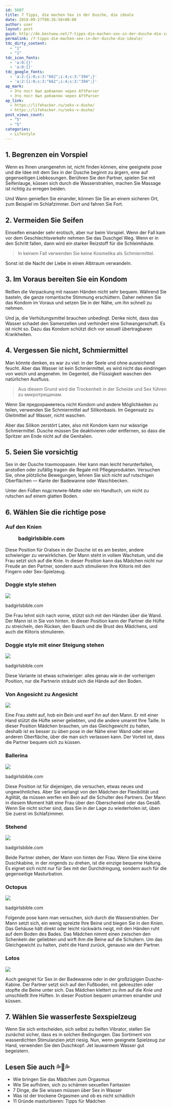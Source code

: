 ```yaml
---
id: 5607
title: 7 Tipps, die machen Sex in der Dusche, die ideale
date: 2019-09-27T08:26:58+00:00
author: user
layout: post
guid: http://de.bestwow.net/7-tipps-die-machen-sex-in-der-dusche-die-ideale/
permalink: /7-tipps-die-machen-sex-in-der-dusche-die-ideale/
tdc_dirty_content:
  - "1"
  - "1"
tdc_icon_fonts:
  - 'a:0:{}'
  - 'a:0:{}'
tdc_google_fonts:
  - 'a:2:{i:0;s:3:"662";i:4;s:3:"394";}'
  - 'a:2:{i:0;s:3:"662";i:4;s:3:"394";}'
ap_mark:
  - Это пост был добавлен через AftParser
  - Это пост был добавлен через AftParser
ap_link:
  - https://lifehacker.ru/seks-v-dushe/
  - https://lifehacker.ru/seks-v-dushe/
post_views_count:
  - "5"
  - "5"
categories:
  - Lifestyle
---
```

## 1. Begrenzen ein Vorspiel

Wenn es Ihnen unangenehm ist, nicht finden können, eine geeignete pose und die Idee mit dem Sex in der Dusche beginnt zu ärgern, eine auf gegenseitigen Liebkosungen. Berühren Sie den Partner, spielen Sie mit Seifenlauge, küssen sich durch die Wasserstrahlen, machen Sie Massage ist richtig zu erregen beiden.

Und Wann genießen Sie einander, können Sie Sie an einem sicheren Ort, zum Beispiel im Schlafzimmer. Dort und fahren Sie Fort.

## 2. Vermeiden Sie Seifen

Einseifen einander sehr erotisch, aber nur beim Vorspiel. Wenn der Fall kam vor dem Geschlechtsverkehr nehmen Sie das Duschgel Weg. Wenn er in den Schritt fallen, dann wird ein starker Reizstoff für die Schleimhäute.

> In keinem Fall verwenden Sie keine Kosmetika als Schmiermittel.

Sonst ist die Nacht der Liebe in einen Albtraum verwandeln.

## 3. Im Voraus bereiten Sie ein Kondom

Reißen die Verpackung mit nassen Händen nicht sehr bequem. Während Sie basteln, die ganze romantische Stimmung erschüttern. Daher nehmen Sie das Kondom im Voraus und setzen Sie in der Nähe, um ihn schnell zu nehmen.

Und ja, die Verhütungsmittel brauchen unbedingt. Denke nicht, dass das Wasser schadet den Samenzellen und verhindert eine Schwangerschaft. Es ist nicht so. Dazu das Kondom schützt dich vor sexuell übertragbaren Krankheiten.

## 4. Vergessen Sie nicht, Schmiermittel

Man könnte denken, es war zu viel: in der Seele und ohne ausreichend feucht. Aber das Wasser ist kein Schmiermittel, es wird nicht das eindringen von weich und angenehm. Im Gegenteil, die Flüssigkeit waschen den natürlichen Ausfluss.

> Aus diesem Grund wird die Trockenheit in der Scheide und Sex führen zu микротрещинам.

Wenn Sie предохраняетесь nicht Kondom und andere Möglichkeiten zu teilen, verwenden Sie Schmiermittel auf Silikonbasis. Im Gegensatz zu Gleitmittel auf Wasser, nicht waschen.

Aber das Silikon zerstört Latex, also mit Kondom kann nur wässrige Schmiermittel. Dusche müssen Sie deaktivieren oder entfernen, so dass die Spritzer am Ende nicht auf die Genitalien.

## 5. Seien Sie vorsichtig

Sex in der Dusche travmoopasen. Hier kann man leicht herunterfallen, anstoßen oder zufällig tragen die Regale mit Pflegeprodukten. Versuchen Sie, ohne plötzliche Bewegungen, lehnen Sie sich nicht auf rutschigen Oberflächen — Kante der Badewanne oder Waschbecken.

Unter den Füßen подстелите-Matte oder ein Handtuch, um nicht zu rutschen auf einem glatten Boden.

## 6. Wählen Sie die richtige pose

### Auf den Knien<figure><figcaption>badgirlsbible.com</figcaption></figure> 

Diese Position für Oralsex in der Dusche ist es am besten, andere schwieriger zu verwirklichen. Der Mann steht in vollem Wachstum, und die Frau setzt sich auf die Knie. In dieser Position kann das Mädchen nicht nur Freude an den Partner, sondern auch stimulieren Ihre Klitoris mit den Fingern oder Sex-Spielzeug.

### Doggie style stehen<figure>

![](http://de.bestwow.net/wp-content/uploads/2019/09/7-sovetov-kotorye-sdelayut-seks-v-dushe-ideal-nym-2.jpg) <figcaption>badgirlsbible.com</figcaption></figure> 

Die Frau lehnt sich nach vorne, stützt sich mit den Händen über die Wand. Der Mann ist in Sie von hinten. In dieser Position kann der Partner die Hüfte zu streicheln, den Rücken, den Bauch und die Brust des Mädchens, und auch die Klitoris stimulieren.

### Doggie style mit einer Steigung stehen<figure>

![](http://de.bestwow.net/wp-content/uploads/2019/09/7-sovetov-kotorye-sdelayut-seks-v-dushe-ideal-nym-3.jpg) <figcaption>badgirlsbible.com</figcaption></figure> 

Diese Variante ist etwas schwieriger: alles genau wie in der vorherigen Position, nur die Partnerin sträubt sich die Hände auf den Boden.

### Von Angesicht zu Angesicht

![](http://de.bestwow.net/wp-content/uploads/2019/09/7-sovetov-kotorye-sdelayut-seks-v-dushe-ideal-nym-4.jpg) 

Eine Frau steht auf, hob ein Bein und warf ihn auf den Mann. Er mit einer Hand stützt die Hüfte seiner geliebten, und die andere umarmt Ihre Taille. In dieser Position Mädchen brauchen, um das Gleichgewicht zu halten, deshalb ist es besser zu üben pose in der Nähe einer Wand oder einer anderen Oberfläche, über die man sich verlassen kann. Der Vorteil ist, dass die Partner bequem sich zu küssen.

### Ballerina<figure>

![](http://de.bestwow.net/wp-content/uploads/2019/09/7-sovetov-kotorye-sdelayut-seks-v-dushe-ideal-nym-5.jpg) <figcaption>badgirlsbible.com</figcaption></figure> 

Diese Position ist für diejenigen, die versuchen, etwas neues und ungewöhnliches. Aber Sie verlangt von den Mädchen der Flexibilität und Agilität, da müssen werfen ein Bein auf die Schulter des Partners. Der Mann in diesem Moment hält eine Frau über den Oberschenkel oder das Gesäß. Wenn Sie nicht sicher sind, dass Sie in der Lage zu wiederholen ist, üben Sie zuerst im Schlafzimmer.

### Stehend<figure>

![](http://de.bestwow.net/wp-content/uploads/2019/09/7-sovetov-kotorye-sdelayut-seks-v-dushe-ideal-nym-6.jpg) <figcaption>badgirlsbible.com</figcaption></figure> 

Beide Partner stehen, der Mann von hinten der Frau. Wenn Sie eine kleine Duschkabine, in der nirgends zu drehen, ist die einzige bequeme Haltung. Es eignet sich nicht nur für Sex mit der Durchdringung, sondern auch für die gegenseitige Masturbation.

### Octopus<figure>

![](http://de.bestwow.net/wp-content/uploads/2019/09/7-sovetov-kotorye-sdelayut-seks-v-dushe-ideal-nym-7.jpg) <figcaption>badgirlsbible.com</figcaption></figure> 

Folgende pose kann man versuchen, sich durch die Wasserstrahlen. Der Mann setzt sich, ein wenig spreizte Ihre Beine und biegen Sie in den Knien. Das Gehäuse hält direkt oder leicht rückwärts neigt, mit den Händen ruht auf dem Boden des Bades. Das Mädchen nimmt einen zwischen den Schenkeln der geliebten und wirft ihm die Beine auf die Schultern. Um das Gleichgewicht zu halten, zieht die Hand zurück, genauso wie der Partner.

### Lotos

![](http://de.bestwow.net/wp-content/uploads/2019/09/7-sovetov-kotorye-sdelayut-seks-v-dushe-ideal-nym-8.jpg) 

Auch geeignet für Sex in der Badewanne oder in der großzügigen Dusche-Kabine. Der Partner setzt sich auf den Fußboden, mit gekreuzten oder stopfte die Beine unter sich. Das Mädchen klettert zu ihm auf die Knie und umschließt Ihre Hüften. In dieser Position bequem umarmen einander und küssen.

## 7. Wählen Sie wasserfeste Sexspielzeug

Wenn Sie sich entscheiden, sich selbst zu helfen Vibrator, stellen Sie zunächst sicher, dass es in solchen Bedingungen. Das Sortiment von wasserdichten Stimulanzien jetzt riesig. Nun, wenn geeignete Spielzeug zur Hand, verwenden Sie den Duschkopf: Jet lauwarmem Wasser gut begeistern.

<div>
  <h2 class="read-also__title">
    <span>Lesen Sie auch</span> <span>💦🍌💦 </span>
  </h2>
  
  <ul class="read-also__list">
    <li>
      Wie bringen Sie das Mädchen zum Orgasmus
    </li>
    <li>
      Wie Sie aufhören, sich zu schämen sexuellen Fantasien
    </li>
    <li>
      7 Dinge, die Sie wissen müssen über Sex in Wasser
    </li>
    <li>
      Was ist der trockene Orgasmen und ob es nicht schädlich
    </li>
    <li>
      11 Gründe masturbieren: Tipps für Mädchen
    </li>
  </ul>
</div>